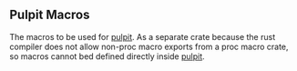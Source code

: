 ## Pulpit Macros
The macros to be used for [pulpit](./../pulpit). As a separate crate because the 
rust compiler does not allow non-proc macro exports from a proc macro crate, so 
macros cannot bed defined directly inside [pulpit](./../pulpit).
